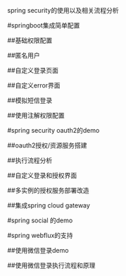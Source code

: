 spring security的使用以及相关流程分析

#springboot集成简单配置

##基础权限配置

##匿名用户

##自定义登录页面

##自定义error界面

##模拟短信登录

##使用注解权限配置




#spring  security oauth2的demo

##oauth2授权/资源服务搭建

##执行流程分析

##自定义登录和授权界面

##多实例的授权服务部署改造

##集成spring cloud gateway


#spring  social 的demo


#spring webflux的支持

##使用微信登录demo

##使用微信登录执行流程和原理
